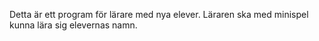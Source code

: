Detta är ett program för lärare med nya elever. Läraren ska med minispel kunna lära sig elevernas namn. 